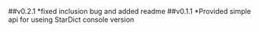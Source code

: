 ##v0.2.1
*fixed inclusion bug and added readme
##v0.1.1
*Provided simple api for useing StarDict console version

